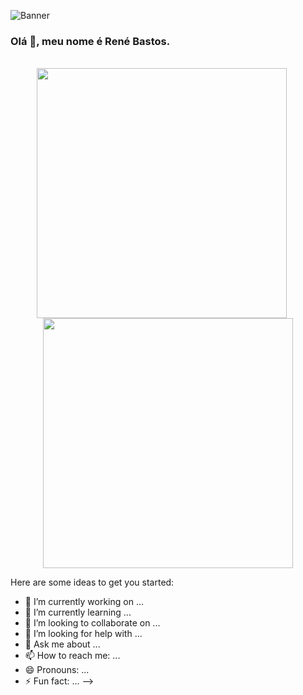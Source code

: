 

![Banner](banner3.gif)

### Olá 👋, meu nome é René Bastos.

<div style="display: inline_block" align="center"><br>
  <img align="center" alt="" width=400" src="https://github-readme-stats.vercel.app/api?username=rsbastos&show_icons=true&theme=dark">&nbsp;&nbsp;&nbsp;&nbsp;&nbsp;
  <img align="center" alt="" width="400" src="https://github-readme-streak-stats.herokuapp.com?user=rsbastos&theme=dark-smoky&date_format=j%20M%5B%20Y%5D">
</div>








Here are some ideas to get you started:

- 🔭 I’m currently working on ...
- 🌱 I’m currently learning ...
- 👯 I’m looking to collaborate on ...
- 🤔 I’m looking for help with ...
- 💬 Ask me about ...
- 📫 How to reach me: ...
- 😄 Pronouns: ...
- ⚡ Fun fact: ...
-->
